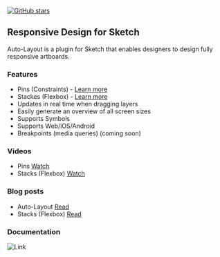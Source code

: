 [![GitHub stars](https://img.shields.io/github/stars/AnimaApp/Auto-Layout.svg?style=social&label=Star)](https://github.com/AnimaApp/Auto-Layout/stargazers)

## Responsive Design for Sketch

Auto-Layout is a plugin for Sketch that enables designers to design fully responsive artboards.

### Features

* Pins (Constraints) - [Learn more](https://animaapp.github.io/docs/v1/guide/03-pins.html)
* Stackes (Flexbox) - [Learn more](https://animaapp.github.io/docs/v1/guide/12-stacks-flexbox.html)
* Updates in real time when dragging layers
* Easily generate an overview of all screen sizes
* Supports Symbols
* Supports Web/iOS/Android
* Breakpoints (media queries) (coming soon)

### Videos

* Pins [Watch](https://www.youtube.com/watch?v=v393LgriWCs)
* Stacks (Flexbox) [Watch](https://www.youtube.com/watch?v=DiCXg17CwIY)

### Blog posts

* Auto-Layout [Read](https://medium.com/sketch-app-sources/introducing-auto-layout-for-sketch-24e7b5d068f9)
* Stacks (Flexbox) [Read](https://medium.com/sketch-app-sources/auto-layout-introducing-stacks-flexbox-for-sketch-c8a11422c7b5#.dj57nqyh3)

### Documentation

![Link](https://cl.ly/1Q1l342E0j0b/ezgif.com-video-to-gif%20(6).gif)

